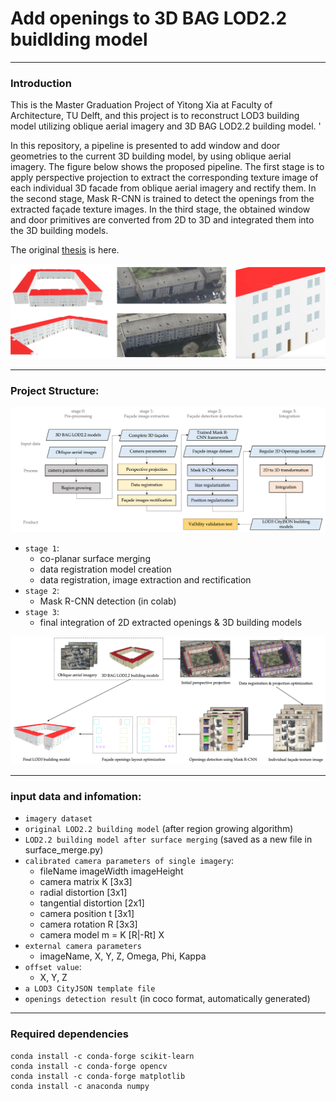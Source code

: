 # Add openings to 3D BAG LOD2.2 buidlding model
___
### Introduction
This is the Master Graduation Project of Yitong Xia at Faculty of Architecture, TU Delft, and this project is to reconstruct LOD3 building model utilizing oblique aerial imagery and 3D BAG LOD2.2 building model. '

In this repository, a pipeline is presented to add window and door geometries to the current 3D building model, by using oblique aerial imagery. The figure below shows the proposed pipeline. The first stage is to apply perspective projection to extract the corresponding texture image of each individual 3D facade from oblique aerial imagery and rectify them.
In the second stage, Mask R-CNN is trained to detect the openings from the extracted façade texture images. In the third stage, the obtained window and door primitives are converted from 2D to 3D and integrated them into the 3D building models.


The original [thesis](https://repository.tudelft.nl/islandora/object/uuid%3Aeaff38b9-65f4-4c1c-8cec-aebd8fc4b18f?collection=education) is here.

![](./figures/result.png)
___
### Project Structure:
![](./figures/workflow.png)
- `stage 1`:
  - co-planar surface merging
  - data registration model creation
  - data registration, image extraction and rectification
- `stage 2`:
  - Mask R-CNN detection (in colab)
- `stage 3`:
  - final integration of 2D extracted openings & 3D building models

![](./figures/workflow2.png)
___
### input data and infomation:
- `imagery dataset`
- `original LOD2.2 building model` (after region growing algorithm)
- `LOD2.2 building model after surface merging` (saved as a new file in surface_merge.py)
- `calibrated camera parameters of single imagery`:
  - fileName imageWidth imageHeight 
  - camera matrix K [3x3]
  - radial distortion [3x1]
  - tangential distortion [2x1]
  - camera position t [3x1]
  - camera rotation R [3x3]
  - camera model m = K [R|-Rt] X
- `external camera parameters`
  - imageName, X, Y, Z, Omega, Phi, Kappa
- `offset value`:
  - X, Y, Z
- `a LOD3 CityJSON template file`
- `openings detection result` (in coco format, automatically generated)
___
### Required dependencies
```angular2html
conda install -c conda-forge scikit-learn
conda install -c conda-forge opencv
conda install -c conda-forge matplotlib
conda install -c anaconda numpy
```

